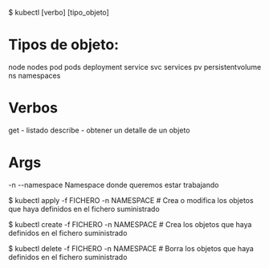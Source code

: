 $ kubectl [verbo] [tipo_objeto] <args>

# Tipos de objeto:

node nodes
pod pods
deployment
service svc services
pv persistentvolume
ns namespaces

# Verbos

get - listado
describe - obtener un detalle de un objeto

# Args

-n --namespace Namespace donde queremos estar trabajando

$ kubectl apply -f FICHERO -n NAMESPACE     # Crea o modifica los objetos que haya definidos en el fichero suministrado

$ kubectl create -f FICHERO -n NAMESPACE    # Crea los objetos que haya definidos en el fichero suministrado

$ kubectl delete -f FICHERO -n NAMESPACE    # Borra los objetos que haya definidos en el fichero suministrado

